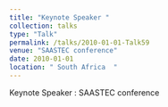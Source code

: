 ```yaml
---
title: "Keynote Speaker "
collection: talks
type: "Talk"
permalink: /talks/2010-01-01-Talk59
venue: "SAASTEC conference"
date: 2010-01-01
location: " South Africa  "
---
```


Keynote Speaker : SAASTEC conference
